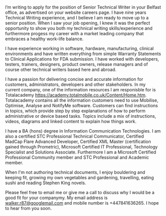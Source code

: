 I’m writing to apply for the position of Senior Technical Writer in your Belfast office, as advertised on your website careers page. I have nine years Technical Writing experience, and I believe I am ready to move up to a senior position.  When I saw your job opening, I knew it was the perfect opportunity to show you both my technical writing skills/experience and furthermore progess my career with a market leading company that embraces a healthy work-life balance.

I have experience working in software, hardware, manufacturing, clinical environments and have written everything from simple Warranty Statements to Clinical Applications for FDA submission.  I have worked with developers, testers, trainers, designers, product owners, release managers and of course other technical writers based here and abroad. 

I have a passion for delivering concise and accurate information for customers, administrators, developers and other stakeholders. In my current company, one of the information resources I am responisble for is Totalacademy https://academy.totalmobile.co.uk/Content/Home.htm.  Totalacademy contains all the information customers need to use Mobilise, Optimise, Analyse and NotifyMe software.  Customers can find instructions in topics, which provide step by step explanations of how to perform administrative or device based tasks. Topics include a mix of instructions, videos, diagrams and linked content to explain how things work.

I have a BA (hons) degree in Information Communication Technologies.  I am also a certified STC Professional Technical Communicator, Certified MadCap Flare Advanced Developer, Certified XML Master (certification gained through Prometric), Microsoft Certified IT Professional, Technology Specialist and Solutions Associate.  Furthermore I am a Microsoft Certified Professional Community member and STC Professional and Academic member.

When I'm not authoring technical documents, I enjoy bouldering and keeping fit, growing my own vegetables and gardening, travelling, eating sushi and reading Stephen King novels. 

Please feel free to email me or give me a call to discuss why I would be a good fit for your companymy.  My email address is walker.r87@googlemail.com and mobile number is +447841636265.  I hope to hear from you soon.
